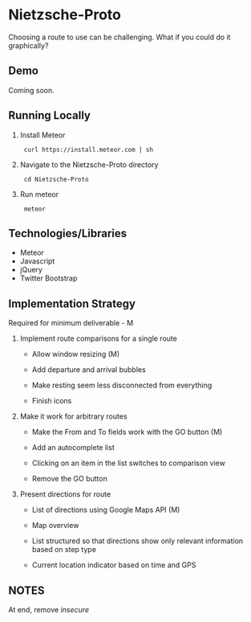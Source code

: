 Nietzsche-Proto
===============

Choosing a route to use can be challenging. What if you could do it graphically?

Demo
----
Coming soon.

Running Locally
---------------

1. Install Meteor

        curl https://install.meteor.com | sh

2. Navigate to the Nietzsche-Proto directory

        cd Nietzsche-Proto

3. Run meteor

        meteor

Technologies/Libraries
----------------------

+ Meteor
+ Javascript
+ jQuery
+ Twitter Bootstrap

Implementation Strategy
-----------------------

Required for minimum deliverable - M

1. Implement route comparisons for a single route
    + Allow window resizing (M)

    + Add departure and arrival bubbles

    + Make resting seem less disconnected from everything

    + Finish icons

2. Make it work for arbitrary routes
    + Make the From and To fields work with the GO button (M)

    + Add an autocomplete list

    + Clicking on an item in the list switches to comparison view

    + Remove the GO button

3. Present directions for route

    + List of directions using Google Maps API (M)

    + Map overview

    + List structured so that directions show only relevant information based on step type

    + Current location indicator based on time and GPS

NOTES
------

At end, remove _insecure_




